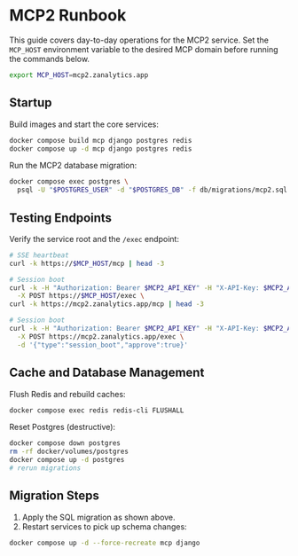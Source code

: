 # MCP2 Runbook

This guide covers day-to-day operations for the MCP2 service. Set the `MCP_HOST` environment variable to the desired MCP domain before running the commands below.

```bash
export MCP_HOST=mcp2.zanalytics.app
```

## Startup

Build images and start the core services:

```bash
docker compose build mcp django postgres redis
docker compose up -d mcp django postgres redis
```

Run the MCP2 database migration:

```bash
docker compose exec postgres \
  psql -U "$POSTGRES_USER" -d "$POSTGRES_DB" -f db/migrations/mcp2.sql
```

## Testing Endpoints

Verify the service root and the `/exec` endpoint:

```bash
# SSE heartbeat
curl -k https://$MCP_HOST/mcp | head -3

# Session boot
curl -k -H "Authorization: Bearer $MCP2_API_KEY" -H "X-API-Key: $MCP2_API_KEY" \
  -X POST https://$MCP_HOST/exec \
curl -k https://mcp2.zanalytics.app/mcp | head -3

# Session boot
curl -k -H "Authorization: Bearer $MCP2_API_KEY" -H "X-API-Key: $MCP2_API_KEY" \
  -X POST https://mcp2.zanalytics.app/exec \
  -d '{"type":"session_boot","approve":true}'
```

## Cache and Database Management

Flush Redis and rebuild caches:

```bash
docker compose exec redis redis-cli FLUSHALL
```

Reset Postgres (destructive):

```bash
docker compose down postgres
rm -rf docker/volumes/postgres
docker compose up -d postgres
# rerun migrations
```

## Migration Steps

1. Apply the SQL migration as shown above.
2. Restart services to pick up schema changes:

```bash
docker compose up -d --force-recreate mcp django
```


